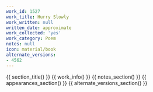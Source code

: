```yaml
---
work_id: 1527
work_title: Hurry Slowly
work_written: null
written_date: approximate
work_collected: 'yes'
work_category: Poem
notes: null
icon: material/book
alternate_versions:
- 4562
---
```


{{ section_title() }}
{{ work_info() }}
{{ notes_section() }}
{{ appearances_section() }}
{{ alternate_versions_section() }}